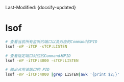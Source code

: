 Last-Modified: {docsify-updated}

# lsof

```sh
# 查看当前所有监听的端口以及对应的Command和PID
lsof -nP -iTCP -sTCP:LISTEN

# 查看指定端口对应的Command和PID
lsof -nP -iTCP:4000 -sTCP:LISTEN

# 输出占用该端口的 PID
lsof -nP -iTCP:4000 |grep LISTEN|awk '{print $2;}'
```